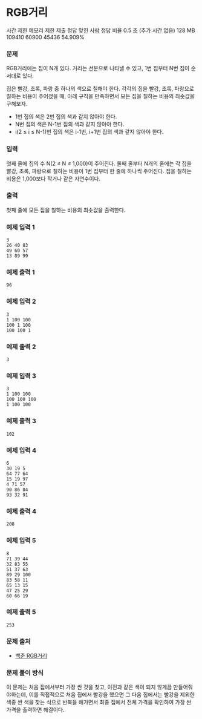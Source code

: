 # RGB거리
 
시간 제한	메모리 제한	제출	정답	맞힌 사람	정답 비율
0.5 초 (추가 시간 없음)	128 MB	109410	60900	45436	54.909%

### 문제

RGB거리에는 집이 N개 있다. 거리는 선분으로 나타낼 수 있고, 1번 집부터 N번 집이 순서대로 있다.

집은 빨강, 초록, 파랑 중 하나의 색으로 칠해야 한다. 각각의 집을 빨강, 초록, 파랑으로 칠하는 비용이 주어졌을 때, 아래 규칙을 만족하면서 모든 집을 칠하는 비용의 최솟값을 구해보자.

- 1번 집의 색은 2번 집의 색과 같지 않아야 한다.
- N번 집의 색은 N-1번 집의 색과 같지 않아야 한다.
- i(2 ≤ i ≤ N-1)번 집의 색은 i-1번, i+1번 집의 색과 같지 않아야 한다.

### 입력

첫째 줄에 집의 수 N(2 ≤ N ≤ 1,000)이 주어진다. 둘째 줄부터 N개의 줄에는 각 집을 빨강, 초록, 파랑으로 칠하는 비용이 1번 집부터 한 줄에 하나씩 주어진다. 집을 칠하는 비용은 1,000보다 작거나 같은 자연수이다.

### 출력

첫째 줄에 모든 집을 칠하는 비용의 최솟값을 출력한다.

### 예제 입력 1 

```
3
26 40 83
49 60 57
13 89 99
```

### 예제 출력 1 

```
96
```

### 예제 입력 2 

```
3
1 100 100
100 1 100
100 100 1
```

### 예제 출력 2 

```
3
```

### 예제 입력 3 

```
3
1 100 100
100 100 100
1 100 100
```

### 예제 출력 3 

```
102
```

### 예제 입력 4 

```
6
30 19 5
64 77 64
15 19 97
4 71 57
90 86 84
93 32 91
```

### 예제 출력 4 

```
208
```

### 예제 입력 5 

```
8
71 39 44
32 83 55
51 37 63
89 29 100
83 58 11
65 13 15
47 25 29
60 66 19
```

### 예제 출력 5 

```
253
```

### 문제 출처

- [백준 RGB거리](https://www.acmicpc.net/problem/1149)

### 문제 풀이 방식

이 문제는 처음 집에서부터 가장 싼 것을 찾고, 이전과 같은 색이 되지 않게끔 만들어줘야하는데, 이를 직접적으로 처음 집에서 빨강을 했으면 그 다음 집에서는 빨강을 제외한 색중 싼 색을 찾는 식으로 반복을 해가면서 최종 집에서 전체 가격을 확인하여 가장 싼 가격을 출력하면 해결이다.